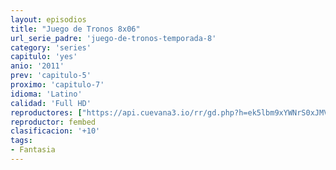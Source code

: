 ```yaml
---
layout: episodios
title: "Juego de Tronos 8x06"
url_serie_padre: 'juego-de-tronos-temporada-8'
category: 'series'
capitulo: 'yes'
anio: '2011'
prev: 'capitulo-5'
proximo: 'capitulo-7'
idioma: 'Latino'
calidad: 'Full HD'
reproductores: ["https://api.cuevana3.io/rr/gd.php?h=ek5lbm9xYWNrS0xJMVp5b21KREk0dFBLbjVkaHhkRGdrOG1jbnBpUnhhS1Z0M3QxYWNIVnhkS2twWGlvcTVXMG1yTjJwWDZVeE9XbnU1Mm9kYzNiMVptU3FadVkyUT09"]
reproductor: fembed
clasificacion: '+10'
tags:
- Fantasia
---
```












